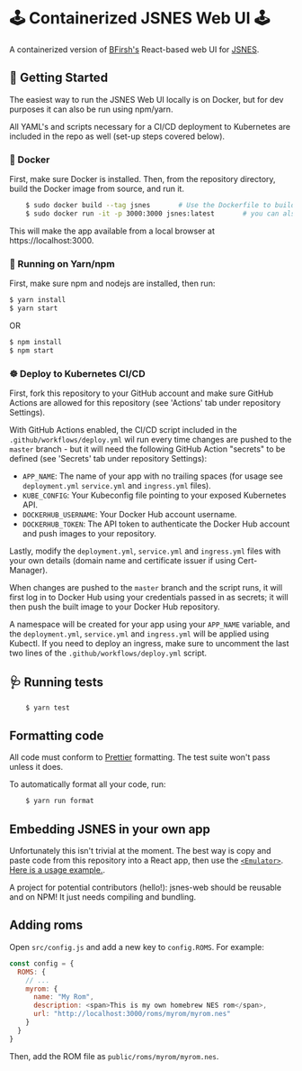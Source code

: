 # 🕹️ Containerized JSNES Web UI 🕹️

A containerized version of [BFirsh's](https://github.com/bfirsh) React-based web UI for [JSNES](https://github.com/bfirsh/jsnes).

## 📍 Getting Started
The easiest way to run the JSNES Web UI locally is on Docker, but for dev purposes it can also be run using npm/yarn.

All YAML's and scripts necessary for a CI/CD deployment to Kubernetes are included in the repo as well (set-up steps covered below).  


### 🐳 Docker
First, make sure Docker is installed. Then, from the repository directory, build the Docker image from source, and run it.

```BASH
    $ sudo docker build --tag jsnes       # Use the Dockerfile to build a docker container using the source
    $ sudo docker run -it -p 3000:3000 jsnes:latest       # you can also run the container detached by using -d instead of -it
```
This will make the app available from a local browser at https://localhost:3000.

### 🚀 Running on Yarn/npm
First, make sure npm and nodejs are installed, then run:

```BASH
$ yarn install
$ yarn start
```
OR

```BASH
$ npm install
$ npm start
```

### ☸ Deploy to Kubernetes CI/CD
First, fork this repository to your GitHub account and make sure GitHub Actions are allowed for this repository (see 'Actions' tab under repository Settings).

With GitHub Actions enabled, the CI/CD script included in the `.github/workflows/deploy.yml` wil run every time changes are pushed to 
the `master` branch - but it will need the following GitHub Action "secrets" to be defined (see 'Secrets' tab under repository Settings):
- `APP_NAME`: The name of your app with no trailing spaces (for usage see `deployment.yml` `service.yml` and `ingress.yml` files).
- `KUBE_CONFIG`: Your Kubeconfig file pointing to your exposed Kubernetes API.
- `DOCKERHUB_USERNAME`: Your Docker Hub account username.
- `DOCKERHUB_TOKEN`: The API token to authenticate the Docker Hub account and push images to your repository.

Lastly, modify the `deployment.yml`, `service.yml` and `ingress.yml` files with your own details (domain name and certificate issuer if using Cert-Manager). 

When changes are pushed to the `master` branch and the script runs, it will first log in to Docker Hub using your credentials passed in as secrets; it will 
then push the built image to your Docker Hub repository. 

A namespace will be created for your app using your `APP_NAME` variable, and the `deployment.yml`, `service.yml` and `ingress.yml` will be applied using Kubectl.
If you need to deploy an ingress, make sure to uncomment the last two lines of the `.github/workflows/deploy.yml` script.


## 🩺 Running tests
```BASH
    $ yarn test
```
## Formatting code

All code must conform to [Prettier](https://prettier.io/) formatting. The test suite won't pass unless it does.

To automatically format all your code, run:

```BASH
    $ yarn run format
```

## Embedding JSNES in your own app

Unfortunately this isn't trivial at the moment. The best way is copy and paste code from this repository into a React app, then use the [`<Emulator>`](https://github.com/bfirsh/jsnes-web/blob/master/src/Emulator.js). [Here is a usage example.](https://github.com/bfirsh/jsnes-web/blob/d3c35eec11986412626cbd08668dbac700e08751/src/RunPage.js#L119-L125).

A project for potential contributors (hello!): jsnes-web should be reusable and on NPM! It just needs compiling and bundling.

## Adding roms

Open `src/config.js` and add a new key to `config.ROMS`. For example:

```javascript
const config = {
  ROMS: {
    // ...
    myrom: {
      name: "My Rom",
      description: <span>This is my own homebrew NES rom</span>,
      url: "http://localhost:3000/roms/myrom/myrom.nes"
    }
  }
}
```

Then, add the ROM file as `public/roms/myrom/myrom.nes`.
